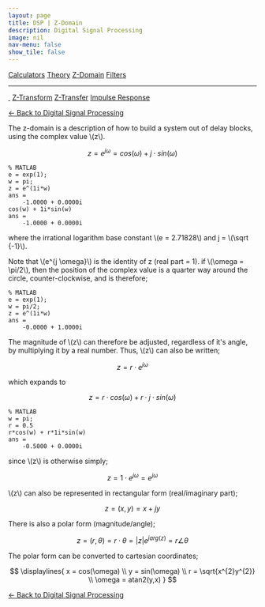 ```yaml
---
layout: page
title: DSP | Z-Domain
description: Digital Signal Processing
image: nil
nav-menu: false
show_tile: false
---
```


<script type="text/javascript" id="MathJax-script" async
  src="https://cdn.jsdelivr.net/npm/mathjax@3/es5/tex-mml-chtml.js">
</script>
<script>
MathJax = {
  tex: {
    inlineMath: [['\\(', '\\)']]
  }
};
</script>

<a href="../calculators.html" class="button small">Calculators</a>
<a href="../theory" class="button small">Theory</a>
<a href="../z-domain" class="button special small">Z-Domain</a>
<a href="../filters" class="button small">Filters</a>

<hr />

<a href="./" style="border-bottom: none;"><i class="icon fa-home">&nbsp;</i></a>
<a href="z-transform.html" class="button small">Z-Transform</a>
<a href="z-transfer.html" class="button small">Z-Transfer</a>
<a href="impulse-response.html" class="button small">Impulse Response</a>

<a href="/digital-signal-processing">&#x2190; Back to Digital Signal Processing</a>

The z-domain is a description of how to build a system out of delay blocks, using the complex value \\(z\\).

$$z = e^{j \omega} = cos(\omega) + j \cdot sin(\omega)$$

    % MATLAB
    e = exp(1);
    w = pi;
    z = e^(1i*w)
    ans = 
        -1.0000 + 0.0000i
    cos(w) + 1i*sin(w)
    ans = 
        -1.0000 + 0.0000i

where the irrational logarithm base constant \\(e = 2.71828\\) and j = \\(\sqrt {-1}\\).

Note that \\(e^{j \omega}\\) is the identity of z (real part = 1). if \\(\omega = \pi/2\\), then the position of the complex value is a quarter way around the circle, counter-clockwise, and is therefore;

    % MATLAB
    e = exp(1);
    w = pi/2;
    z = e^(1i*w)
    ans =
    	-0.0000 + 1.0000i

The magnitude of \\(z\\) can therefore be adjusted, regardless of it's angle, by multiplying it by a real number. Thus, \\(z\\) can also be written;

$$z = r \cdot e^{j \omega} $$

which expands to

$$z = r \cdot cos(\omega) + r \cdot j \cdot sin(\omega)$$

    % MATLAB
    w = pi;
    r = 0.5
    r*cos(w) + r*1i*sin(w)
    ans = 
        -0.5000 + 0.0000i

since \\(z\\) is otherwise simply;

$$z = 1 \cdot e^{j \omega} = e^{j \omega} $$

\\(z\\) can also be represented in rectangular form (real/imaginary part);

$$z = (x,y) = x + jy$$

There is also a polar form (magnitude/angle);

$$z = (r, \theta) = r \cdot \theta = |z|e^{jarg(z)} = r \angle \theta$$

The polar form can be converted to cartesian coordinates;

$$
\displaylines{
  x = cos(\omega) \\
  y = sin(\omega) \\
  r = \sqrt{x^{2}y^{2}} \\
  \omega = atan2(y,x)
}
$$

<a href="/digital-signal-processing">&#x2190; Back to Digital Signal Processing</a>

